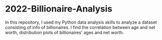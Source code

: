 # 2022-Billionaire-Analysis
In this repository, I used my Python data analysis skills to analyze a dataset consisting of info of billionaires. I find the correlation between age and net worth, distribution plots of billionaires' ages and net worth.
